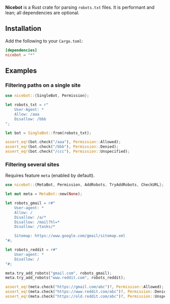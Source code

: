 <b>Nicebot</b> is a Rust crate for parsing `robots.txt` files. It is performant and lean; all dependencies are optional.

## Installation
Add the following to your `Cargo.toml`:
```toml
[dependencies]
nicebot = "*"
```

## Examples

### Filtering paths on a single site
```rust
use nicebot::{SingleBot, Permission};

let robots_txt = r"
    User-Agent: *
    Allow: /aaa
    Disallow: /bbb
";

let bot = SingleBot::from(robots_txt);

assert_eq!(bot.check("/aaa"), Permission::Allowed);
assert_eq!(bot.check("/bbb"), Permission::Denied);
assert_eq!(bot.check("/ccc"), Permission::Unspecified);
```
### Filtering several sites
Requires feature `meta` (enabled by default).

```rust
use nicebot::{MetaBot, Permission, AddRobots, TryAddRobots, CheckURL};

let mut meta = MetaBot::new(None);

let robots_gmail = r#"
    User-agent: *
    Allow: /
    Disallow: /a/*
    Disallow: /mail?hl=*
    Disallow: /tasks/*

    Sitemap: https://www.google.com/gmail/sitemap.xml
"#;

let robots_reddit = r#"
    User-agent: *
    Disallow: /
"#;

meta.try_add_robots("gmail.com", robots_gmail);
meta.try_add_robots("www.reddit.com", robots_reddit);

assert_eq!(meta.check("https://gmail.com/abc")?, Permission::Allowed);
assert_eq!(meta.check("https://www.reddit.com/abc")?, Permission::Denied);
assert_eq!(meta.check("https://old.reddit.com/abc")?, Permission::Unspecified);
```
